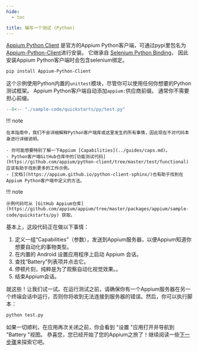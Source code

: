 ```yaml
---
hide:
  - toc

title: 编写一个测试 (Python)
---
```

[Appium Python Client](https://github.com/appium/python-client) 是官方的Appium Python客户端，可通过pypi里包名为[Appium-Python-Client](https://pypi.org/project/Appium-Python-Client/)进行安装。
它继承自 [Selenium Python Binding](https://pypi.org/project/selenium/)，
因此安装Appium Python客户端时会包含selenium绑定。

```bash
pip install Appium-Python-Client
```

这个示例使用Python内置的`unittest`模块，尽管你可以使用任何你想要的Python测试框架。
Appium Python客户端自动添加`appium:`供应商前缀。
通常你不需要担心前缀。

```python title="test.py"
--8<-- "./sample-code/quickstarts/py/test.py"
```

!!! note

    在本指南中，我们不会详细解释Python客户端库或这里发生的所有事情，因此现在不对代码本身进行详细说明。

    - 你可能想要特别了解一下Appium [Capabilities](../guides/caps.md)。
    - Python客户端GitHub仓库中的[功能测试代码](https://github.com/appium/python-client/tree/master/test/functional)应该有助于找到更多的工作示例。
    - [文档](https://appium.github.io/python-client-sphinx/)也有助于找到在Appium Python客户端中定义的方法。

!!! note

    示例代码可从 [GitHub Appium仓库](https://github.com/appium/appium/tree/master/packages/appium/sample-code/quickstarts/py) 获取。

基本上，这段代码正在做以下事情：

1. 定义一组“Capabilities”（参数），发送到Appium服务器，以便Appium知道你想要自动化的事物类型。
2. 在内置的 Android 设置应用程序上启动 Appium 会话。
3. 查找“Battery”列表项并点击它。
4. 停顿片刻，纯粹是为了观察自动化视觉效果。。
5. 结束Appium会话。

就这些！让我们试一试。在运行测试之前，请确保你有一个Appium服务器在另一个终端会话中运行，否则你将收到无法连接到服务器的错误。然后，你可以执行脚本：

```bash
python test.py
```

如果一切顺利，在应用再次关闭之前，你会看到 "设置 "应用打开并导航到 "Battery "视图。
恭喜您，您已经开始了您的Appium之旅了！继续阅读一些[下一步骤](./next-steps.md)来探索它吧。

